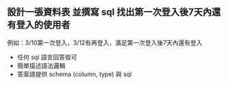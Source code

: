 ## 設計一張資料表 並撰寫 sql 找出第一次登入後7天內還有登入的使用者 ##
例如：3/10第一次登入，3/12有再登入，滿足第一次登入後7天內還有登入

   - 任何 sql 語言回答皆可 
   - 簡單描述語法邏輯
   - 答案請提供 schema (column, type) 與 sql 

